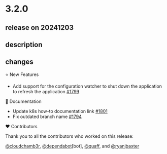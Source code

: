 # 3.2.0

## release on 20241203

## description

## changes

⭐ New Features

* Add support for the configuration watcher to shut down the application to refresh the application <a href="https://github.com/spring-cloud/spring-cloud-kubernetes/pull/1799" data-hovercard-type="pull_request" data-hovercard-url="/spring-cloud/spring-cloud-kubernetes/pull/1799/hovercard">#1799</a>

📔 Documentation

* Update k8s how-to documentation link <a href="https://github.com/spring-cloud/spring-cloud-kubernetes/pull/1801" data-hovercard-type="pull_request" data-hovercard-url="/spring-cloud/spring-cloud-kubernetes/pull/1801/hovercard">#1801</a>
* Fix outdated branch name <a href="https://github.com/spring-cloud/spring-cloud-kubernetes/pull/1794" data-hovercard-type="pull_request" data-hovercard-url="/spring-cloud/spring-cloud-kubernetes/pull/1794/hovercard">#1794</a>

❤️ Contributors

Thank you to all the contributors who worked on this release:

<a class="user-mention notranslate" data-hovercard-type="user" data-hovercard-url="/users/cloudchamb3r/hovercard" data-octo-click="hovercard-link-click" data-octo-dimensions="link_type:self" href="https://github.com/cloudchamb3r">@cloudchamb3r</a>, <a class="user-mention notranslate" data-hovercard-type="organization" data-hovercard-url="/orgs/dependabot/hovercard" data-octo-click="hovercard-link-click" data-octo-dimensions="link_type:self" href="https://github.com/dependabot">@dependabot</a>[bot], <a class="user-mention notranslate" data-hovercard-type="user" data-hovercard-url="/users/quaff/hovercard" data-octo-click="hovercard-link-click" data-octo-dimensions="link_type:self" href="https://github.com/quaff">@quaff</a>, and <a class="user-mention notranslate" data-hovercard-type="user" data-hovercard-url="/users/ryanjbaxter/hovercard" data-octo-click="hovercard-link-click" data-octo-dimensions="link_type:self" href="https://github.com/ryanjbaxter">@ryanjbaxter</a>

